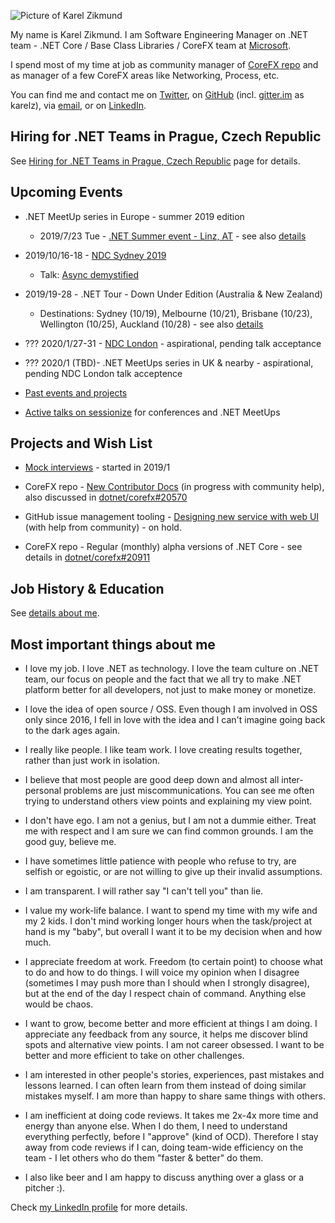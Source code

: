 ![Picture of Karel Zikmund](/images/karelz.jpg)

My name is Karel Zikmund.
I am Software Engineering Manager on .NET team - .NET Core / Base Class Libraries / CoreFX team at [Microsoft](https://www.microsoft.com/).

I spend most of my time at job as community manager of [CoreFX repo](https://github.com/dotnet/corefx) and as manager of a few CoreFX areas like Networking, Process, etc.

You can find me and contact me on [Twitter](https://twitter.com/ziki_cz), on [GitHub](https://github.com/karelz) (incl. [gitter.im](https://gitter.im) as karelz), via [email](mailto:karelz@microsoft.com), or on [LinkedIn](https://www.linkedin.com/in/karelzikmund).



## Hiring for .NET Teams in Prague, Czech Republic

See [Hiring for .NET Teams in Prague, Czech Republic](/hiring_prague_net) page for details.



## Upcoming Events

- .NET MeetUp series in Europe - summer 2019 edition
    - 2019/7/23 Tue - [.NET Summer event - Linz, AT](https://www.meetup.com/NET-Stammtisch-Linz/events/261637908/) - see also [details](/events)

- 2019/10/16-18 - [NDC Sydney 2019](https://ndcsydney.com/)
    - Talk: [Async demystified](https://ndcsydney.com/talk/async-demystified/)

- 2019/19-28 - .NET Tour - Down Under Edition (Australia & New Zealand)
    - Destinations: Sydney (10/19), Melbourne (10/21), Brisbane (10/23), Wellington (10/25), Auckland (10/28) - see also [details](/events)

- ??? 2020/1/27-31 - [NDC London](https://ndc-london.com/) - aspirational, pending talk acceptance

- ??? 2020/1 (TBD)- .NET MeetUps series in UK & nearby - aspirational, pending NDC London talk acceptence

- [Past events and projects](/details)
- [Active talks on sessionize](https://sessionize.com/karel-zikmund) for conferences and .NET MeetUps



## Projects and Wish List

- [Mock interviews](/mock_interviews) - started in 2019/1

- CoreFX repo - [New Contributor Docs](https://github.com/dotnet/corefx/wiki/New-contributor-Docs) (in progress with community help), also discussed in [dotnet/corefx#20570](https://github.com/dotnet/corefx/issues/20570)

- GitHub issue management tooling - [Designing new service with web UI](https://github.com/karelz/GitHubIssues#v2---web-ui) (with help from community) - on hold.

- CoreFX repo - Regular (monthly) alpha versions of .NET Core - see details in [dotnet/corefx#20911](https://github.com/dotnet/corefx/issues/20911)



## Job History & Education

See [details about me](/details).



## Most important things about me

- I love my job. I love .NET as technology. I love the team culture on .NET team, our focus on people and the fact that we all try to make .NET platform better for all developers, not just to make money or monetize.

- I love the idea of open source / OSS. Even though I am involved in OSS only since 2016, I fell in love with the idea and I can't imagine going back to the dark ages again.

- I really like people. I like team work. I love creating results together, rather than just work in isolation.

- I believe that most people are good deep down and almost all inter-personal problems are just miscommunications. You can see me often trying to understand others view points and explaining my view point.

- I don't have ego. I am not a genius, but I am not a dummie either. Treat me with respect and I am sure we can find common grounds. I am the good guy, believe me.

- I have sometimes little patience with people who refuse to try, are selfish or egoistic, or are not willing to give up their invalid assumptions.

- I am transparent. I will rather say "I can't tell you" than lie.

- I value my work-life balance. I want to spend my time with my wife and my 2 kids. I don't mind working longer hours when the task/project at hand is my "baby", but overall I want it to be my decision when and how much.

- I appreciate freedom at work. Freedom (to certain point) to choose what to do and how to do things. I will voice my opinion when I disagree (sometimes I may push more than I should when I strongly disagree), but at the end of the day I respect chain of command. Anything else would be chaos.

- I want to grow, become better and more efficient at things I am doing. I appreciate any feedback from any source, it helps me discover blind spots and alternative view points. I am not career obsessed. I want to be better and more efficient to take on other challenges.

- I am interested in other people's stories, experiences, past mistakes and lessons learned. I can often learn from them instead of doing similar mistakes myself. I am more than happy to share same things with others.

- I am inefficient at doing code reviews. It takes me 2x-4x more time and energy than anyone else. When I do them, I need to understand everything perfectly, before I "approve" (kind of OCD). Therefore I stay away from code reviews if I can, doing team-wide efficiency on the team - I let others who do them "faster & better" do them.

- I also like beer and I am happy to discuss anything over a glass or a pitcher :).

Check [my LinkedIn profile](https://www.linkedin.com/in/karelzikmund/) for more details.
